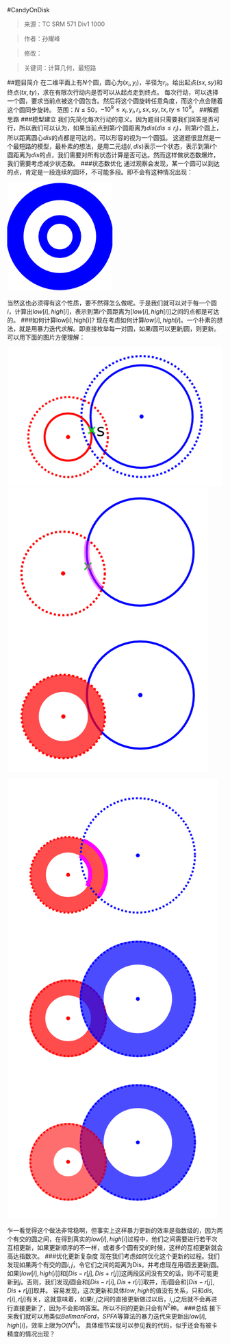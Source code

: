 #CandyOnDisk
> 来源：TC SRM 571 Div1 1000

> 作者：孙耀峰

> 修改：

> 关键词：计算几何，最短路

##题目简介
在二维平面上有$N$个圆，圆心为$(x_i,y_i)$，半径为$r_i$。给出起点$(sx,sy)$和终点$(tx,ty)$，求在有限次行动内是否可以从起点走到终点。
每次行动，可以选择一个圆，要求当前点被这个圆包含。然后将这个圆旋转任意角度，而这个点会随着这个圆同步旋转。
范围：$N \le 50$，$-10^9 \le x_i,y_i,r_i,sx,sy,tx,ty \le 10^9$。
##解题思路
###模型建立
我们先简化每次行动的意义。因为题目只需要我们回答是否可行，所以我们可以认为，如果当前点到第$i$个圆距离为$dis(dis \le r_i)$，则第$i$个圆上，所以距离圆心$dis$的点都是可达的。可以形容的视为一个圆弧。
这道题很显然是一个最短路的模型，最朴素的想法，是用二元组$(i,dis)$表示一个状态，表示到第$i$个圆距离为$dis$的点，我们需要对所有状态计算是否可达。然而这样做状态数爆炸，我们需要考虑减少状态数。
###状态数优化
通过观察会发现，某一个圆可以到达的点，肯定是一段连续的圆环，不可能多段。即不会有这种情况出现：

![](5.png)

当然这也必须得有这个性质，要不然得怎么做呢。于是我们就可以对于每一个圆$i$，计算出$low[i],high[i]$，表示到第$i$个圆距离为$[low[i],high[i]]$之间的点都是可达的。
###如何计算low[i],high[i]?
现在考虑如何计算$low[i],high[i]$。一个朴素的想法，就是用暴力迭代求解。即直接枚举每一对圆，如果$i$圆可以更新$j$圆，则更新。可以用下面的图片方便理解：

![](1.png)
![](2.png)
![](3.png)

![](4.png)

乍一看觉得这个做法非常稳啊，但事实上这样暴力更新的效率是指数级的，因为两个有交的圆之间，在得到真实的$low[i],high[i]$过程中，他们之间需要进行若干次互相更新，如果更新顺序的不一样，或者多个圆有交的时候，这样的互相更新就会高达指数次。
###优化更新复杂度
现在我们考虑如何优化这个更新的过程。我们发现如果两个有交的圆$i,j$，令它们之间的距离为Dis，并考虑现在用$i$圆去更新$j$圆。如果$[low[i],high[i]]$和$[Dis-r[j],Dis+r[j]]$这两段区间没有交的话，则$i$不可能更新到$j$。否则，我们发现$j$圆会和$[Dis-r[i],Dis+r[i]]$取并，而$i$圆会和$[Dis-r[j],Dis+r[j]]$取并。
容易发现，这次更新和具体$low,high$的值没有关系，只和$dis,r[i],r[j]$有关，这就意味着，如果$i,j$之间的直接更新做过以后，$i,j$之后就不会再进行直接更新了，因为不会影响答案。所以不同的更新只会有$N^2$种。
###总结
接下来我们就可以用类似$Bellman Ford$，$SPFA$等算法的暴力迭代来更新出$low[i],high[i]$，效率上限为$O(N^4)$。
具体细节实现可以参见我的代码，似乎还会有被卡精度的情况出现？